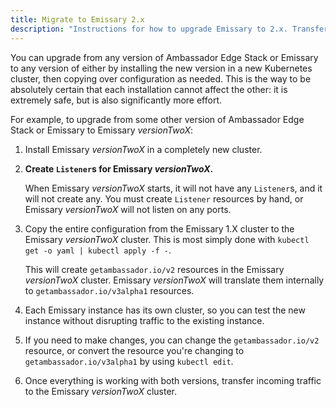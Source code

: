 ```yaml
---
title: Migrate to Emissary 2.x
description: "Instructions for how to upgrade Emissary to 2.x. Transfer your current configuration of Ambassador Edge Stack or Emissary to 2.x"
---
```


You can upgrade from any version of Ambassador Edge Stack or Emissary to
any version of either by installing the new version in a new Kubernetes cluster,
then copying over configuration as needed. This is the way to be absolutely
certain that each installation cannot affect the other: it is extremely safe,
but is also significantly more effort.

For example, to upgrade from some other version of Ambassador Edge Stack or
Emissary to Emissary $versionTwoX$:

1. Install Emissary $versionTwoX$ in a completely new cluster.

2. **Create `Listener`s for Emissary $versionTwoX$.**

   When Emissary $versionTwoX$ starts, it will not have any `Listener`s, and it will not
   create any. You must create `Listener` resources by hand, or Emissary $versionTwoX$
   will not listen on any ports.

3. Copy the entire configuration from the Emissary 1.X cluster to the Emissary
   $versionTwoX$ cluster. This is most simply done with `kubectl get -o yaml | kubectl apply -f -`.

   This will create `getambassador.io/v2` resources in the Emissary $versionTwoX$ cluster.
   Emissary $versionTwoX$ will translate them internally to `getambassador.io/v3alpha1`
   resources.

4. Each Emissary instance has its own cluster, so you can test the new
   instance without disrupting traffic to the existing instance.

5. If you need to make changes, you can change the `getambassador.io/v2` resource, or convert the
   resource you're changing to `getambassador.io/v3alpha1` by using `kubectl edit`.

6. Once everything is working with both versions, transfer incoming traffic to the Emissary
   $versionTwoX$ cluster.
